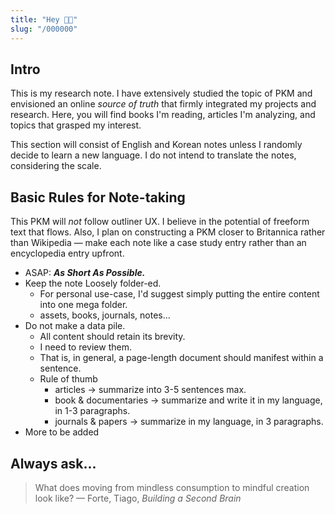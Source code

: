```yaml
---
title: "Hey 👋🏻"
slug: "/000000"
---
```


## Intro

This is my research note. I have extensively studied the topic of PKM and envisioned an online _source of truth_ that firmly integrated my projects and research. Here, you will find books I'm reading, articles I'm analyzing, and topics that grasped my interest.

This section will consist of English and Korean notes unless I randomly decide to learn a new language. I do not intend to translate the notes, considering the scale.

## Basic Rules for Note-taking
This PKM will *not* follow outliner UX. I believe in the potential of freeform text that flows. Also, I plan on constructing a PKM closer to Britannica rather than Wikipedia — make each note like a case study entry rather than an encyclopedia entry upfront.

- ASAP: ***As Short As Possible.***
- Keep the note Loosely folder-ed.
	- For personal use-case, I'd suggest simply putting the entire content into one mega folder.
	- assets, books, journals, notes...
- Do not make a data pile.
	- All content should retain its brevity.
	- I need to review them.
	- That is, in general, a page-length document should manifest within a sentence.
	- Rule of thumb
		- articles → summarize into 3-5 sentences max.
		- book & documentaries → summarize and write it in my language, in 1-3 paragraphs.
		- journals & papers → summarize in my language, in 3 paragraphs.
- More to be added

## Always ask...
> What does moving from mindless consumption to mindful creation look like? — Forte, Tiago, *Building a Second Brain*